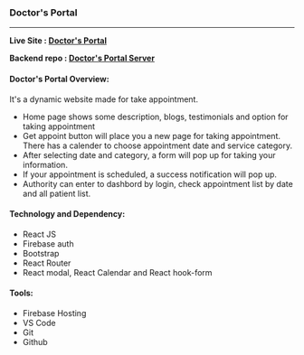 ### Doctor's Portal
---
**Live Site : [Doctor's Portal](https://doctor-s-portal-snk.web.app)**

**Backend repo : [Doctor's Portal Server](https://github.com/shounaksarker/doctors-portal-server)**


#### Doctor's Portal Overview:
It's a dynamic website made for take appointment.
* Home page shows some description, blogs, testimonials and option for taking appointment 
* Get appoint button will place you a new page for taking appointment. There has a calender to choose appointment date and service category.
* After selecting date and category, a form will pop up for taking your information.
* If your appointment is scheduled, a success notification will pop up.
* Authority can enter to dashbord by login, check appointment list by date and all patient list.


#### Technology and Dependency:
* React JS
* Firebase auth
* Bootstrap
* React Router
* React modal, React Calendar and React hook-form

#### Tools:
* Firebase Hosting
* VS Code
* Git
* Github
